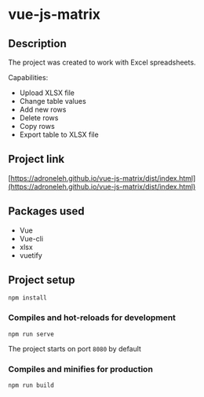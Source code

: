 # vue-js-matrix

## Description
The project was created to work with Excel spreadsheets.

Capabilities:
- Upload XLSX file
- Change table values
- Add new rows
- Delete rows
- Copy rows
- Export table to XLSX file
## Project link
[https://adroneleh.github.io/vue-js-matrix/dist/index.html](https://adroneleh.github.io/vue-js-matrix/dist/index.html)

## Packages used

- Vue
- Vue-cli
- xlsx
- vuetify

## Project setup
```
npm install
```

### Compiles and hot-reloads for development
```
npm run serve
```
The project starts on port ```8080``` by default

### Compiles and minifies for production
```
npm run build
```